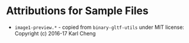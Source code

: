 # Attributions for Sample Files

- `image1-preview.*` - copied from `binary-gltf-utils` under MIT license: Copyright (c) 2016-17 Karl Cheng

